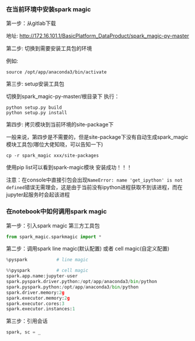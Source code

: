 ### 在当前环境中安装spark magic

第一步：从gitlab下载

地址: http://172.16.101.1/BasicPlatform_DataProduct/spark_magic-py-master

第二步: 切换到需要安装工具包的环境

例如:

```
source /opt/app/anaconda3/bin/activate
```

第三步: setup安装工具包

切换到spark_magic-py-master/根目录下
执行：

```
python setup.py build
python setup.py install
```

第四步: 拷贝模块到当前环境的site-package下

一般来说，第四步是不需要的，但是site-package下没有自动生成spark_magic模块工具包(哪位大佬知晓，可以告知一下)

```
cp -r spark_magic xxx/site-packages
```

使用pip list可以看到spark-magic模块
安装成功！！！

注意：在console中直接引包会出现`NameError: name 'get_ipython' is not defined`错误无需理会，这是由于当前没有ipython进程获取不到该进程，而在jupyter起服务时会起该进程

### 在notebook中如何调用spark magic

第一步：引入spark magic 第三方工具包

```python
from spark_magic.sparkmagic import *
```

第二步：调用spark line magic(默认配置) 或者 cell magic(自定义配置)


```python
%pyspark           # line magic
```

```python
%%pyspark          # cell magic
spark.app.name:jupyter-user
spark.pyspark.driver.python:/opt/app/anaconda3/bin/python
spark.pyspark.python:/opt/app/anaconda3/bin/python
spark.driver.memory:2g
spark.executor.memory:2g
spark.executor.cores:3
spark.executor.instances:1
```

第三步：引用会话

```python
spark, sc = _
```

